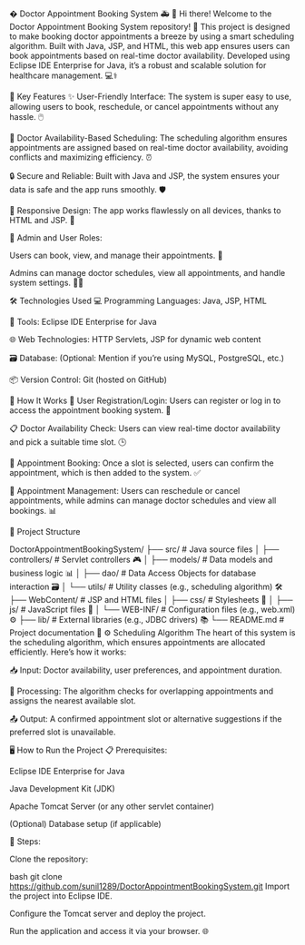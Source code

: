 � Doctor Appointment Booking System 🚑
👋 Hi there! Welcome to the Doctor Appointment Booking System repository! 🎉 This project is designed to make booking doctor appointments a breeze by using a smart scheduling algorithm. Built with Java, JSP, and HTML, this web app ensures users can book appointments based on real-time doctor availability. Developed using Eclipse IDE Enterprise for Java, it’s a robust and scalable solution for healthcare management. 💻⚕️

🌟 Key Features
✨ User-Friendly Interface:
The system is super easy to use, allowing users to book, reschedule, or cancel appointments without any hassle. 🖱️

📅 Doctor Availability-Based Scheduling:
The scheduling algorithm ensures appointments are assigned based on real-time doctor availability, avoiding conflicts and maximizing efficiency. ⏰

🔒 Secure and Reliable:
Built with Java and JSP, the system ensures your data is safe and the app runs smoothly. 🛡️

📱 Responsive Design:
The app works flawlessly on all devices, thanks to HTML and JSP. 📲

👥 Admin and User Roles:

Users can book, view, and manage their appointments. 👤

Admins can manage doctor schedules, view all appointments, and handle system settings. 👩‍💻

🛠️ Technologies Used
💻 Programming Languages: Java, JSP, HTML

🔧 Tools: Eclipse IDE Enterprise for Java

🌐 Web Technologies: HTTP Servlets, JSP for dynamic web content

🗃️ Database: (Optional: Mention if you’re using MySQL, PostgreSQL, etc.)

📦 Version Control: Git (hosted on GitHub)

🚀 How It Works
👤 User Registration/Login:
Users can register or log in to access the appointment booking system. 🔐

📋 Doctor Availability Check:
Users can view real-time doctor availability and pick a suitable time slot. 🕒

📅 Appointment Booking:
Once a slot is selected, users can confirm the appointment, which is then added to the system. ✅

🔄 Appointment Management:
Users can reschedule or cancel appointments, while admins can manage doctor schedules and view all bookings. 📊


📂 Project Structure

DoctorAppointmentBookingSystem/
├── src/                # Java source files
│   ├── controllers/    # Servlet controllers 🎮
│   ├── models/         # Data models and business logic 📊
│   ├── dao/            # Data Access Objects for database interaction 🗃️
│   └── utils/          # Utility classes (e.g., scheduling algorithm) 🛠️
├── WebContent/         # JSP and HTML files
│   ├── css/            # Stylesheets 🎨
│   ├── js/             # JavaScript files 📜
│   └── WEB-INF/        # Configuration files (e.g., web.xml) ⚙️
├── lib/                # External libraries (e.g., JDBC drivers) 📚
└── README.md           # Project documentation 📄
⚙️ Scheduling Algorithm
The heart of this system is the scheduling algorithm, which ensures appointments are allocated efficiently. Here’s how it works:

📥 Input: Doctor availability, user preferences, and appointment duration.

🔄 Processing: The algorithm checks for overlapping appointments and assigns the nearest available slot.

📤 Output: A confirmed appointment slot or alternative suggestions if the preferred slot is unavailable.

🖥️ How to Run the Project
📋 Prerequisites:

Eclipse IDE Enterprise for Java

Java Development Kit (JDK)

Apache Tomcat Server (or any other servlet container)

(Optional) Database setup (if applicable)

🚀 Steps:

Clone the repository:

bash
git clone https://github.com/sunil1289/DoctorAppointmentBookingSystem.git
Import the project into Eclipse IDE.

Configure the Tomcat server and deploy the project.

Run the application and access it via your browser. 🌐
